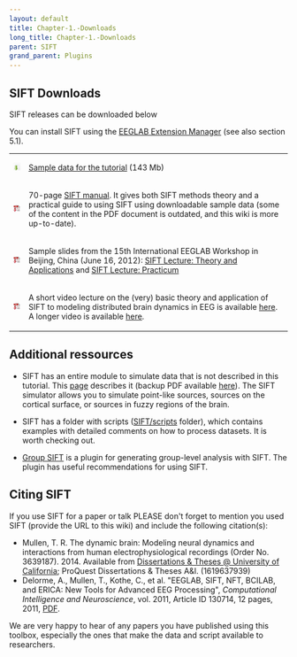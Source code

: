 ```yaml
---
layout: default
title: Chapter-1.-Downloads
long_title: Chapter-1.-Downloads
parent: SIFT
grand_parent: Plugins
---
```

## SIFT Downloads

SIFT releases can be downloaded below

You can install SIFT using the [EEGLAB Extension Manager](https://eeglab.org/others/EEGLAB_Extensions.html) (see also section 5.1).                                                                                                                                                                                                                                                                                           

<table>
<tbody>
<tr class="even">
<td><p><img src="images/Dl_ico.png"></p></td>
<td><p><a href="https://sccn.ucsd.edu/eeglab/download/SIFT_SampleData.zip">Sample data for the tutorial</a> (143 Mb)</p></td>
</tr>
<tr class="odd">
<td><p><img src="images/Dlpdf.jpeg"></p></td>
<td><p>70-page <a href="https://sccn.ucsd.edu/githubwiki/files/sift_manual_0.1a.pdf" title="wikilink">SIFT manual</a>. It gives both SIFT methods theory and a practical guide to using SIFT using downloadable sample data (some of the content in the PDF document is outdated, and this wiki is more up-to-date).</p></td>
</tr>
<tr class="even">
<td><p><img src="images/Dlpdf.jpeg"></p></td>
<td><p>Sample slides from the 15th International EEGLAB Workshop in Beijing, China (June 16, 2012): <a href="https://sccn.ucsd.edu/githubwiki/files/sift_lecture.pdf" title="wikilink">SIFT Lecture: Theory and Applications</a> and <a href="https://sccn.ucsd.edu/githubwiki/files/sift_practicum.pdf" title="wikilink">SIFT Lecture: Practicum</a></p></td>
</tr>
<tr class="even">
<td><p><img src="images/Dlpdf.jpeg"></p></td>
<td><p>A short video lecture on the (very) basic theory and application of SIFT to modeling distributed brain dynamics in EEG is available
<a href="https://www.youtube.com/watch?v=6_WW6EMHmWo&list=PLXc9qfVbMMN2xFa3w5ceJB52Dx-3Sgg2Z&index=12l">here</a>. A longer video is available <a href="https://youtu.be/NO3hbYlqNF0">here</a>.</p></td>
</tr>
</tbody>
</table>

## Additional ressources

* SIFT has an entire module to simulate data that is not described in this tutorial. This [page](https://sccn.ucsd.edu/wiki/How_to_run_SIFT_simulation) describes it (backup PDF available [here](https://github.com/sccn/SIFT/files/12446930/SIFT_simulation.pdf)). The SIFT simulator allows you to simulate point-like sources, sources on the cortical surface, or sources in fuzzy regions of the brain.

* SIFT has a folder with scripts ([SIFT/scripts](https://github.com/sccn/SIFT/tree/master/scripts) folder), which contains examples with detailed comments on how to process datasets. It is worth checking out.

* [Group SIFT](https://github.com/sccn/groupSIFT) is a plugin for generating group-level analysis with SIFT. The plugin has useful recommendations for using SIFT.

## Citing SIFT

If you use SIFT for a paper or talk PLEASE don't forget to mention you used SIFT (provide the URL to this wiki) and include the following citation(s):

- Mullen, T. R. The dynamic brain: Modeling neural dynamics and interactions from human electrophysiological recordings (Order No. 3639187). 2014. Available from [Dissertations &amp; Theses @ University of California](https://escholarship.org/uc/item/7kk2c4nd); ProQuest Dissertations &amp; Theses A&amp;I. (1619637939)
- Delorme, A., Mullen, T., Kothe, C., et al. "EEGLAB, SIFT, NFT, BCILAB, and ERICA: New Tools for Advanced EEG Processing", <em>Computational Intelligence and Neuroscience</em>, vol. 2011, Article ID 130714, 12 pages, 2011, <a href="http://www.hindawi.com/journals/cin/2011/130714/">PDF</a>.

We are very happy to hear of any papers you have published using this toolbox, especially the ones that make the data and script available to researchers.
